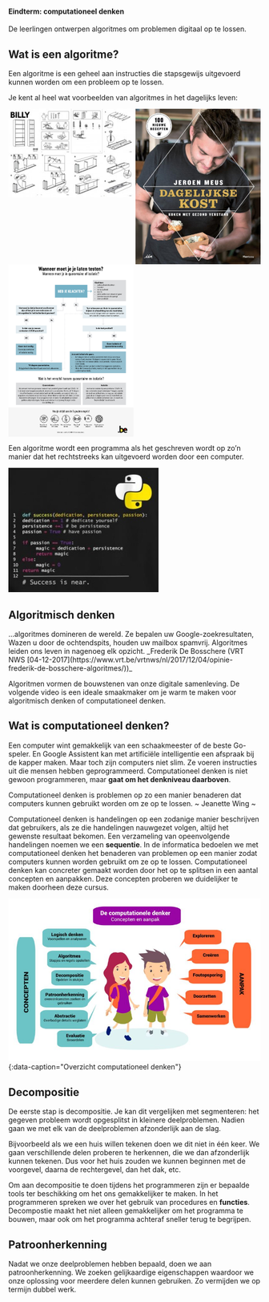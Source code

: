 <div class="callout callout-info">
  <h4>Eindterm: computationeel denken</h4>
  <p>De leerlingen ontwerpen algoritmes om problemen digitaal op te lossen. </p>
</div>

## Wat is een algoritme?

<div class="callout callout-danger">
  <p>Een algoritme is een geheel aan instructies die stapsgewijs uitgevoerd kunnen worden om een probleem op te lossen.</p>
</div>

Je kent al heel wat voorbeelden van algoritmes in het dagelijks leven:

<div class="dodona-centered-group">
  <img src="media/algoritme_billy.jpg" align="top" width="250px" data-caption="Algoritme: Billy boekenkast van IKEA" />
  <img src="media/algoritme_dagelijksekost.jpg" align="top" width="250px" data-caption="Algoritme: Kookboek Dagelijkse Kost van Jeroen Meus" />
  <img src="media/algoritme_flowchartcorona.jpg" align="top" width="250px" data-caption="Algoritme: Wanneer moet je je laten testen op corona?"/>
</div>

Een algoritme wordt een programma als het geschreven wordt op zo’n manier dat het rechtstreeks kan uitgevoerd worden door een computer.

<img src="media/algoritme_funnypython.jpg" width="300px" data-caption="Python programma" />

## Algoritmisch denken

<div class="callout callout-danger">
  <p>...algoritmes domineren de wereld. Ze bepalen uw Google-zoekresultaten, Wazen u door de ochtendspits, houden uw mailbox spamvrij. Algoritmes leiden ons leven   
  in nagenoeg elk opzicht. _Frederik De Bosschere (VRT NWS  [04-12-2017](https://www.vrt.be/vrtnws/nl/2017/12/04/opinie-frederik-de-bosschere-algoritmes/))_</p>
</div>
  
Algoritmen vormen de bouwstenen van onze digitale samenleving. De volgende video is een ideale smaakmaker om je warm te maken voor algoritmisch denken of computationeel denken.

## Wat is computationeel denken?
Een computer wint gemakkelijk van een schaakmeester of de beste Go-speler. En Google Assistent kan met artificiële intelligentie een afspraak bij de kapper maken. 
Maar toch zijn computers niet slim. Ze voeren instructies uit die mensen hebben geprogrammeerd. Computationeel denken is niet gewoon programmeren, maar **gaat om het denkniveau daarboven**.

<div class="callout callout-info">
  <p>Computationeel denken is problemen op zo een manier benaderen dat computers kunnen gebruikt worden om ze op te lossen. ~ Jeanette Wing ~</p>
</div>

Computationeel denken is handelingen op een zodanige manier beschrijven dat gebruikers, als ze die handelingen nauwgezet volgen, altijd het gewenste resultaat bekomen. Een verzameling van opeenvolgende handelingen noemen we een **sequentie**. In de informatica bedoelen we met computationeel denken het benaderen van problemen op een manier zodat computers kunnen worden gebruikt om ze op te lossen. Computationeel denken kan concreter gemaakt worden door het op te splitsen in een aantal concepten en aanpakken. Deze concepten proberen we duidelijker te maken doorheen deze cursus.

![Overzicht computationeel denken](media/vertaling_barefoot.jpg){:data-caption="Overzicht computationeel denken"}

## Decompositie
De eerste stap is decompositie. Je kan dit vergelijken met segmenteren: het gegeven probleem wordt opgesplitst in kleinere deelproblemen. Nadien gaan we met elk van de deelproblemen afzonderlijk aan de slag. 

Bijvoorbeeld als we een huis willen tekenen doen we dit niet in één keer. We gaan verschillende delen proberen te herkennen, die we dan afzonderlijk kunnen tekenen. Dus voor het huis zouden we kunnen beginnen met de voorgevel, daarna de rechtergevel, dan het dak, etc.

Om aan decompositie te doen tijdens het programmeren zijn er bepaalde tools ter beschikking om het ons gemakkelijker te maken. In het programmeren spreken we over het gebruik van procedures en **functies**. Decompostie maakt het niet alleen gemakkelijker om het programma te bouwen, maar ook om het programma achteraf sneller terug te begrijpen.

## Patroonherkenning
Nadat we onze deelproblemen hebben bepaald, doen we aan patroonherkenning. We zoeken gelijkaardige eigenschappen waardoor we onze oplossing voor meerdere delen kunnen gebruiken. Zo vermijden we op termijn dubbel werk. 
